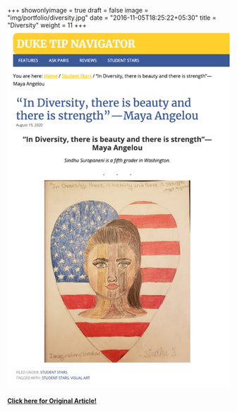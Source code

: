 +++
showonlyimage = true
draft = false
image = "img/portfolio/diversity.jpg"
date = "2016-11-05T18:25:22+05:30"
title = "Diversity"
weight = 11
+++
![Duke Article](https://raw.githubusercontent.com/sindhus19/sindhus19.github.io/main/img/portfolio/sindhu-duke.png)

#### **[Click here for Original Article!](https://blogs.tip.duke.edu/navigator/in-diversity-there-is-beauty-and-there-is-strength-maya-angelou/)**